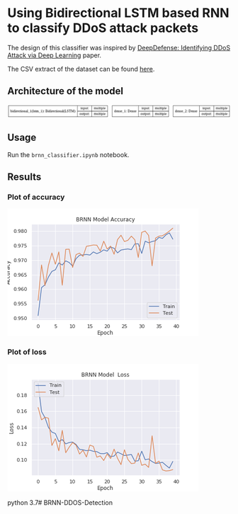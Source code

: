 # Using Bidirectional LSTM based RNN to classify DDoS attack packets

The design of this classifier was inspired by [DeepDefense: Identifying DDoS Attack via Deep Learning](https://ieeexplore.ieee.org/document/7946998) paper. 

The CSV extract of the dataset can be found [here](https://gitlab.com/santhisenan/ids_iscx_2012_dataset).

## Architecture of the model
![Model](architecture/model_brnn.png)


## Usage

Run the ```brnn_classifier.ipynb``` notebook.

## Results

### Plot of accuracy
![Plot of accuracy](results/BRNN_Model_Accuracy_40epochs.png)

### Plot of loss
![Plot of loss](results/BRNN_Model_Loss_40epochs.png)


python 3.7# BRNN-DDOS-Detection
